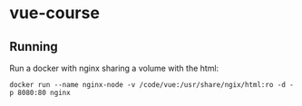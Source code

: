 # vue-course

## Running
Run a docker with nginx sharing a volume with the html:
```
docker run --name nginx-node -v /code/vue:/usr/share/ngix/html:ro -d -p 8080:80 nginx
```
